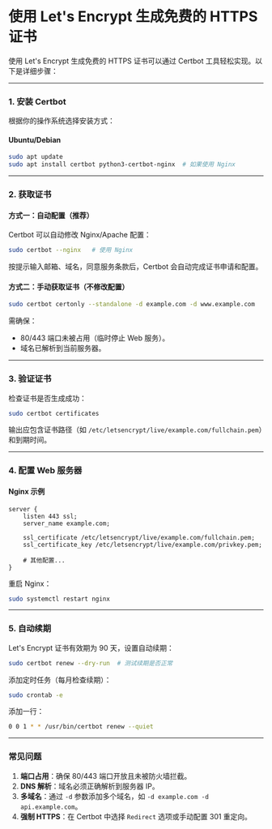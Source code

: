 
# 使用 Let's Encrypt 生成免费的 HTTPS 证书

使用 Let's Encrypt 生成免费的 HTTPS 证书可以通过 Certbot 工具轻松实现。以下是详细步骤：

---

### **1. 安装 Certbot**
根据你的操作系统选择安装方式：

#### **Ubuntu/Debian**
```bash
sudo apt update
sudo apt install certbot python3-certbot-nginx  # 如果使用 Nginx
```

---

### **2. 获取证书**
#### **方式一：自动配置（推荐）**
Certbot 可以自动修改 Nginx/Apache 配置：
```bash
sudo certbot --nginx   # 使用 Nginx
```
按提示输入邮箱、域名，同意服务条款后，Certbot 会自动完成证书申请和配置。

#### **方式二：手动获取证书（不修改配置）**
```bash
sudo certbot certonly --standalone -d example.com -d www.example.com
```
需确保：
- 80/443 端口未被占用（临时停止 Web 服务）。
- 域名已解析到当前服务器。

---

### **3. 验证证书**
检查证书是否生成成功：
```bash
sudo certbot certificates
```
输出应包含证书路径（如 `/etc/letsencrypt/live/example.com/fullchain.pem`）和到期时间。

---

### **4. 配置 Web 服务器**
#### **Nginx 示例**
```nginx
server {
    listen 443 ssl;
    server_name example.com;

    ssl_certificate /etc/letsencrypt/live/example.com/fullchain.pem;
    ssl_certificate_key /etc/letsencrypt/live/example.com/privkey.pem;

    # 其他配置...
}
```
重启 Nginx：
```bash
sudo systemctl restart nginx
```
---

### **5. 自动续期**
Let's Encrypt 证书有效期为 90 天，设置自动续期：
```bash
sudo certbot renew --dry-run  # 测试续期是否正常
```
添加定时任务（每月检查续期）：
```bash
sudo crontab -e
```
添加一行：
```bash
0 0 1 * * /usr/bin/certbot renew --quiet
```

---

### **常见问题**
1. **端口占用**：确保 80/443 端口开放且未被防火墙拦截。
2. **DNS 解析**：域名必须正确解析到服务器 IP。
3. **多域名**：通过 `-d` 参数添加多个域名，如 `-d example.com -d api.example.com`。
4. **强制 HTTPS**：在 Certbot 中选择 `Redirect` 选项或手动配置 301 重定向。